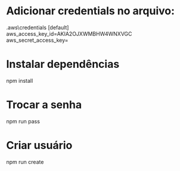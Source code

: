# Adicionar credentials no arquivo:
<USER>\.aws\credentials
[default]
aws_access_key_id=AKIA2OJXWMBHW4WNXVGC
aws_secret_access_key=

# Instalar dependências
npm install

# Trocar a senha
npm run pass

# Criar usuário
npm run create